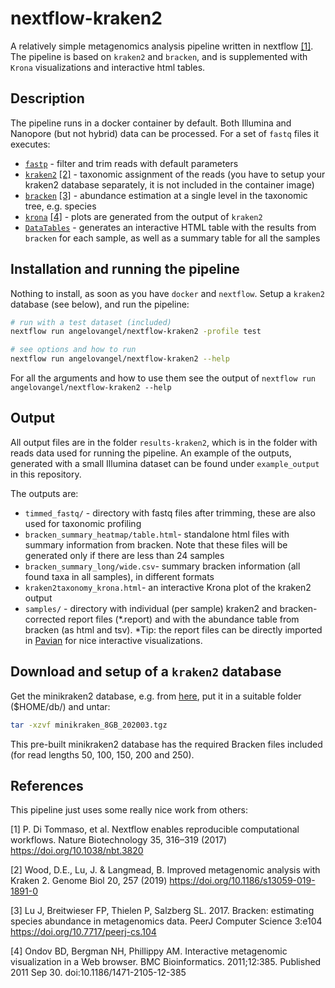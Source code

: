 # nextflow-kraken2

A relatively simple metagenomics analysis pipeline written in nextflow [[1]](#1). The pipeline is based on `kraken2` and `bracken`, and is supplemented with `Krona` visualizations and interactive html tables.

## Description

The pipeline runs in a docker container by default. Both Illumina and Nanopore (but not hybrid) data can be processed. For a set of `fastq` files it executes:

- [`fastp`](https://github.com/OpenGene/fastp) - filter and trim reads with default parameters
- [`kraken2`](http://ccb.jhu.edu/software/kraken2/) [[2]](#2) - taxonomic assignment of the reads  (you have to setup your kraken2 database separately, it is not included in the container image)
- [`bracken`](http://ccb.jhu.edu/software/bracken/) [[3]](#3) - abundance estimation at a single level in the taxonomic tree, e.g. species
- [`krona`](https://github.com/marbl/Krona/wiki) [[4]](#4) - plots are generated from the output of `kraken2`
- [`DataTables`](https://datatables.net/) - generates an interactive HTML table with the results from `bracken` for each sample, as well as a summary table for all the samples

## Installation and running the pipeline

Nothing to install, as soon as you have `docker` and `nextflow`. Setup a `kraken2` database (see below), and run the pipeline:

```bash
# run with a test dataset (included)
nextflow run angelovangel/nextflow-kraken2 -profile test

# see options and how to run
nextflow run angelovangel/nextflow-kraken2 --help

```

For all the arguments and how to use them see the output of `nextflow run angelovangel/nextflow-kraken2 --help`

## Output

All output files are in the folder `results-kraken2`, which is in the folder with reads data used for running the pipeline. An example of the outputs, generated with a small Illumina dataset can be found under `example_output` in this repository.

The outputs are:

- `timmed_fastq/` - directory with fastq files after trimming, these are also used for taxonomic profiling
- `bracken_summary_heatmap/table.html`- standalone html files with summary information from bracken. Note that these files will be generated only if there are less than 24 samples
- `bracken_summary_long/wide.csv`- summary bracken information (all found taxa in all samples), in different formats
- `kraken2taxonomy_krona.html`-  an interactive Krona plot of the kraken2 output
- `samples/` - directory with individual (per sample) kraken2 and bracken-corrected report files (*.report) and with the abundance table from bracken (as html and tsv). *Tip: the report files can be directly imported in [Pavian](https://github.com/fbreitwieser/pavian) for nice interactive visualizations.

## Download and setup of a `kraken2` database

Get the minikraken2 database, e.g. from [here](https://ccb.jhu.edu/software/kraken2/index.shtml?t=downloads), put it in a suitable folder ($HOME/db/) and untar:

```bash
tar -xzvf minikraken_8GB_202003.tgz
```

This pre-built minikraken2 database has the required Bracken files included (for read lengths 50, 100, 150, 200 and 250).

## References

This pipeline just uses some really nice work from others:   

<a id="1">[1]</a> 
P. Di Tommaso, et al. Nextflow enables reproducible computational workflows. Nature Biotechnology 35, 316–319 (2017) https://doi.org/10.1038/nbt.3820

<a id="2">[2]</a> 
Wood, D.E., Lu, J. & Langmead, B. Improved metagenomic analysis with Kraken 2. Genome Biol 20, 257 (2019) https://doi.org/10.1186/s13059-019-1891-0

<a id="3">[3]</a> 
Lu J, Breitwieser FP, Thielen P, Salzberg SL. 2017. Bracken: estimating species abundance in metagenomics data. PeerJ Computer Science 3:e104 https://doi.org/10.7717/peerj-cs.104

<a id="4">[4]</a> 
Ondov BD, Bergman NH, Phillippy AM. Interactive metagenomic visualization in a Web browser. BMC Bioinformatics. 2011;12:385. Published 2011 Sep 30. doi:10.1186/1471-2105-12-385
